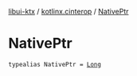 [libui-ktx](../index.md) / [kotlinx.cinterop](index.md) / [NativePtr](./-native-ptr.md)

# NativePtr

`typealias NativePtr = `[`Long`](https://kotlinlang.org/api/latest/jvm/stdlib/kotlin/-long/index.html)